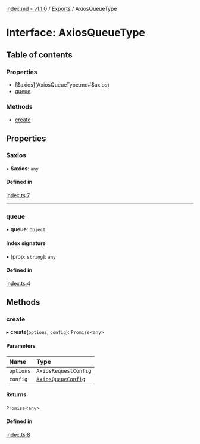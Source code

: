 [index.md - v1.1.0](../README.md) / [Exports](../modules.md) / AxiosQueueType

# Interface: AxiosQueueType

## Table of contents

### Properties

-   [$axios](AxiosQueueType.md#$axios)
-   [queue](AxiosQueueType.md#queue)

### Methods

-   [create](AxiosQueueType.md#create)

## Properties

### $axios

• **$axios**: `any`

#### Defined in

[index.ts:7](https://github.com/saqqdy/axios-q/blob/3cee2c6/src/index.ts#L7)

---

### queue

• **queue**: `Object`

#### Index signature

▪ [prop: `string`]: `any`

#### Defined in

[index.ts:4](https://github.com/saqqdy/axios-q/blob/3cee2c6/src/index.ts#L4)

## Methods

### create

▸ **create**(`options`, `config`): `Promise`<`any`\>

#### Parameters

| Name      | Type                                      |
| :-------- | :---------------------------------------- |
| `options` | `AxiosRequestConfig`                      |
| `config`  | [`AxiosQueueConfig`](AxiosQueueConfig.md) |

#### Returns

`Promise`<`any`\>

#### Defined in

[index.ts:8](https://github.com/saqqdy/axios-q/blob/3cee2c6/src/index.ts#L8)
